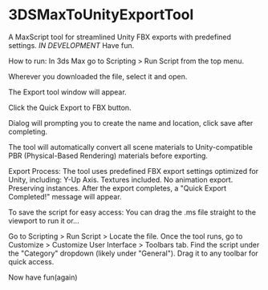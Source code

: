 # 3DSMaxToUnityExportTool
A MaxScript tool for streamlined Unity FBX exports with predefined settings. *IN DEVELOPMENT*
Have fun.



How to run:
In 3ds Max go to Scripting > Run Script from the top menu.

Wherever you downloaded the file, select it and open.

The Export tool window will appear.

Click the Quick Export to FBX button.

Dialog will prompting you to create the name and location, click save after completing.

The tool will automatically convert all scene materials to Unity-compatible PBR (Physical-Based Rendering) materials before exporting.

Export Process:
The tool uses predefined FBX export settings optimized for Unity, including:
Y-Up Axis.
Textures included.
No animation export.
Preserving instances.
After the export completes, a "Quick Export Completed!" message will appear.


To save the script for easy access:
You can drag the .ms file straight to the viewport to run it or...

Go to Scripting > Run Script > Locate the file.
Once the tool runs, go to Customize > Customize User Interface > Toolbars tab.
Find the script under the "Category" dropdown (likely under "General").
Drag it to any toolbar for quick access.


Now have fun(again)

